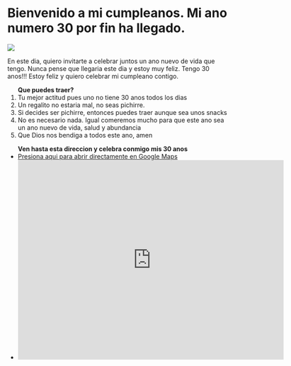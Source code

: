 <!DOCTYPE html>

<h1>Bienvenido a mi cumpleanos. Mi ano numero 30 por fin ha llegado.</h1>

<img src="https://raw.githubusercontent.com/appbrewery/webdev/main/birthday-cake3.4.jpeg"/>

<p>En este dia, quiero invitarte a celebrar juntos un ano nuevo de vida que tengo.
    Nunca pense que llegaria este dia y estoy muy feliz. Tengo 30 anos!!! Estoy feliz y quiero celebrar mi cumpleano contigo.</p>

<ol> <strong>Que puedes traer?</strong>
    <li>Tu mejor actitud pues uno no tiene 30 anos todos los dias</li>
    <li>Un regalito no estaria mal, no seas pichirre.</li>
    <li>Si decides ser pichirre, entonces puedes traer aunque sea unos snacks</li>
    <li>No es necesario nada. Igual comeremos mucho para que este ano sea un ano nuevo de vida, salud y abundancia</li>
    <li>Que Dios nos bendiga a todos este ano, amen</li>
</ol>

<ul><strong>Ven hasta esta direccion y celebra conmigo mis 30 anos</strong>
    <li><a href="https://maps.app.goo.gl/t4vERiBGxKHQ5CBt8">Presiona aqui para abrir directamente en Google Maps</a></li>
    <li><iframe src="https://www.google.com/maps/embed?pb=!1m18!1m12!1m3!1d2443.7857632575624!2d20.9116582617274!3d52.22910997186945!2m3!1f0!2f0!3f0!3m2!1i1024!2i768!4f13.1!3m3!1m2!1s0x471ecb23771ee849%3A0x373109993f1ffeae!2sHala%20Wola%2001!5e0!3m2!1ses!2spl!4v1704975488874!5m2!1ses!2spl" width="600" height="450" style="border:0;" allowfullscreen="" loading="lazy" referrerpolicy="no-referrer-when-downgrade"></iframe></li>
</ul>

